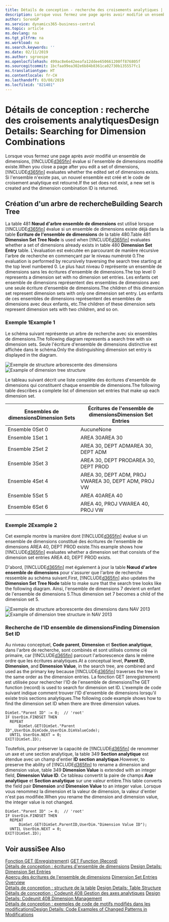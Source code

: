 ```yaml
---
title: Détails de conception - recherche des croisements analytiques | Microsoft Docs
description: Lorsque vous fermez une page après avoir modifié un ensemble de dimensions, Business Central évalue si l'ensemble de dimensions modifié existe. Si l'ensemble n'existe pas, un nouvel ensemble est créé et le code de croisement analytique est retourné.
author: SorenGP
ms.service: dynamics365-business-central
ms.topic: article
ms.devlang: na
ms.tgt_pltfrm: na
ms.workload: na
ms.search.keywords: ''
ms.date: 02/11/2019
ms.author: sgroespe
ms.openlocfilehash: 499ac8e6e42eeafa12ddee650661200ff876805f
ms.sourcegitcommit: 1bcfaa99ea302e6b84b8361ca02730b135557fc1
ms.translationtype: HT
ms.contentlocale: fr-CH
ms.lasthandoff: 03/08/2019
ms.locfileid: "821401"
---
```

# <a name="design-details-searching-for-dimension-combinations"></a><span data-ttu-id="cf8d6-104">Détails de conception : recherche des croisements analytiques</span><span class="sxs-lookup"><span data-stu-id="cf8d6-104">Design Details: Searching for Dimension Combinations</span></span>
<span data-ttu-id="cf8d6-105">Lorsque vous fermez une page après avoir modifié un ensemble de dimensions, [!INCLUDE[d365fin](includes/d365fin_md.md)] évalue si l'ensemble de dimensions modifié existe.</span><span class="sxs-lookup"><span data-stu-id="cf8d6-105">When you close a page after you edit a set of dimensions, [!INCLUDE[d365fin](includes/d365fin_md.md)] evaluates whether the edited set of dimensions exists.</span></span> <span data-ttu-id="cf8d6-106">Si l'ensemble n'existe pas, un nouvel ensemble est créé et le code de croisement analytique est retourné.</span><span class="sxs-lookup"><span data-stu-id="cf8d6-106">If the set does not exist, a new set is created and the dimension combination ID is returned.</span></span>  

## <a name="building-search-tree"></a><span data-ttu-id="cf8d6-107">Création d'un arbre de recherche</span><span class="sxs-lookup"><span data-stu-id="cf8d6-107">Building Search Tree</span></span>  
 <span data-ttu-id="cf8d6-108">La table 481 **Nœud d'arbre ensemble de dimensions** est utilisé lorsque [!INCLUDE[d365fin](includes/d365fin_md.md)] évalue si un ensemble de dimensions existe déjà dans la table **Écriture de l'ensemble de dimensions** de la table 480.</span><span class="sxs-lookup"><span data-stu-id="cf8d6-108">Table 481 **Dimension Set Tree Node** is used when [!INCLUDE[d365fin](includes/d365fin_md.md)] evaluates whether a set of dimensions already exists in table 480 **Dimension Set Entry** table.</span></span> <span data-ttu-id="cf8d6-109">L'évaluation est exécutée en parcourant de manière récursive l'arbre de recherche en commençant par le niveau numéroté 0.</span><span class="sxs-lookup"><span data-stu-id="cf8d6-109">The evaluation is performed by recursively traversing the search tree starting at the top level numbered 0.</span></span> <span data-ttu-id="cf8d6-110">Le plus haut niveau 0 représente un ensemble de dimensions sans les écritures d'ensemble de dimensions.</span><span class="sxs-lookup"><span data-stu-id="cf8d6-110">The top level 0 represents a dimension set with no dimension set entries.</span></span> <span data-ttu-id="cf8d6-111">Les enfants cet ensemble de dimensions représentent des ensembles de dimensions avec une seule écriture d'ensemble de dimensions.</span><span class="sxs-lookup"><span data-stu-id="cf8d6-111">The children of this dimension set represent dimension sets with only one dimension set entry.</span></span> <span data-ttu-id="cf8d6-112">Les enfants de ces ensembles de dimensions représentent des ensembles de dimensions avec deux enfants, etc.</span><span class="sxs-lookup"><span data-stu-id="cf8d6-112">The children of these dimension sets represent dimension sets with two children, and so on.</span></span>  

### <a name="example-1"></a><span data-ttu-id="cf8d6-113">Exemple 1</span><span class="sxs-lookup"><span data-stu-id="cf8d6-113">Example 1</span></span>  
 <span data-ttu-id="cf8d6-114">Le schéma suivant représente un arbre de recherche avec six ensembles de dimensions.</span><span class="sxs-lookup"><span data-stu-id="cf8d6-114">The following diagram represents a search tree with six dimension sets.</span></span> <span data-ttu-id="cf8d6-115">Seule l'écriture d'ensemble de dimensions distinctive est affichée dans le schéma.</span><span class="sxs-lookup"><span data-stu-id="cf8d6-115">Only the distinguishing dimension set entry is displayed in the diagram.</span></span>  

 <span data-ttu-id="cf8d6-116">![Exemple de structure arborescente des dimensions](media/nav2013_dimension_tree.png "Exemple de structure arborescente des dimensions")</span><span class="sxs-lookup"><span data-stu-id="cf8d6-116">![Example of dimension tree structure](media/nav2013_dimension_tree.png "Example of dimension tree structure")</span></span>  

 <span data-ttu-id="cf8d6-117">Le tableau suivant décrit une liste complète des écritures d'ensemble de dimensions qui constituent chaque ensemble de dimensions.</span><span class="sxs-lookup"><span data-stu-id="cf8d6-117">The following table describes a complete list of dimension set entries that make up each dimension set.</span></span>  

|<span data-ttu-id="cf8d6-118">Ensembles de dimensions</span><span class="sxs-lookup"><span data-stu-id="cf8d6-118">Dimension Sets</span></span>|<span data-ttu-id="cf8d6-119">Écritures de l'ensemble de dimensions</span><span class="sxs-lookup"><span data-stu-id="cf8d6-119">Dimension Set Entries</span></span>|  
|--------------------|---------------------------|  
|<span data-ttu-id="cf8d6-120">Ensemble 0</span><span class="sxs-lookup"><span data-stu-id="cf8d6-120">Set 0</span></span>|<span data-ttu-id="cf8d6-121">Aucune</span><span class="sxs-lookup"><span data-stu-id="cf8d6-121">None</span></span>|  
|<span data-ttu-id="cf8d6-122">Ensemble 1</span><span class="sxs-lookup"><span data-stu-id="cf8d6-122">Set 1</span></span>|<span data-ttu-id="cf8d6-123">AREA 30</span><span class="sxs-lookup"><span data-stu-id="cf8d6-123">AREA 30</span></span>|  
|<span data-ttu-id="cf8d6-124">Ensemble 2</span><span class="sxs-lookup"><span data-stu-id="cf8d6-124">Set 2</span></span>|<span data-ttu-id="cf8d6-125">AREA 30, DEPT ADM</span><span class="sxs-lookup"><span data-stu-id="cf8d6-125">AREA 30, DEPT ADM</span></span>|  
|<span data-ttu-id="cf8d6-126">Ensemble 3</span><span class="sxs-lookup"><span data-stu-id="cf8d6-126">Set 3</span></span>|<span data-ttu-id="cf8d6-127">AREA 30, DEPT PROD</span><span class="sxs-lookup"><span data-stu-id="cf8d6-127">AREA 30, DEPT PROD</span></span>|  
|<span data-ttu-id="cf8d6-128">Ensemble 4</span><span class="sxs-lookup"><span data-stu-id="cf8d6-128">Set 4</span></span>|<span data-ttu-id="cf8d6-129">AREA 30, DEPT ADM, PROJ VW</span><span class="sxs-lookup"><span data-stu-id="cf8d6-129">AREA 30, DEPT ADM, PROJ VW</span></span>|  
|<span data-ttu-id="cf8d6-130">Ensemble 5</span><span class="sxs-lookup"><span data-stu-id="cf8d6-130">Set 5</span></span>|<span data-ttu-id="cf8d6-131">AREA 40</span><span class="sxs-lookup"><span data-stu-id="cf8d6-131">AREA 40</span></span>|  
|<span data-ttu-id="cf8d6-132">Ensemble 6</span><span class="sxs-lookup"><span data-stu-id="cf8d6-132">Set 6</span></span>|<span data-ttu-id="cf8d6-133">AREA 40, PROJ VW</span><span class="sxs-lookup"><span data-stu-id="cf8d6-133">AREA 40, PROJ VW</span></span>|  

### <a name="example-2"></a><span data-ttu-id="cf8d6-134">Exemple 2</span><span class="sxs-lookup"><span data-stu-id="cf8d6-134">Example 2</span></span>  
 <span data-ttu-id="cf8d6-135">Cet exemple montre la manière dont [!INCLUDE[d365fin](includes/d365fin_md.md)] évalue si un ensemble de dimensions constitué des écritures de l'ensemble de dimensions AREA 40, DEPT PROD existe.</span><span class="sxs-lookup"><span data-stu-id="cf8d6-135">This example shows how [!INCLUDE[d365fin](includes/d365fin_md.md)] evaluates whether a dimension set that consists of the dimension set entries AREA 40, DEPT PROD exists.</span></span>  

 <span data-ttu-id="cf8d6-136">D'abord, [!INCLUDE[d365fin](includes/d365fin_md.md)] met également à jour la table **Nœud d'arbre ensemble de dimensions** pour s'assurer que l'arbre de recherche ressemble au schéma suivant.</span><span class="sxs-lookup"><span data-stu-id="cf8d6-136">First, [!INCLUDE[d365fin](includes/d365fin_md.md)] also updates the **Dimension Set Tree Node** table to make sure that the search tree looks like the following diagram.</span></span> <span data-ttu-id="cf8d6-137">Ainsi, l'ensemble de dimensions 7 devient un enfant de l'ensemble de dimensions 5.</span><span class="sxs-lookup"><span data-stu-id="cf8d6-137">Thus dimension set 7 becomes a child of the dimension set 5.</span></span>  

 <span data-ttu-id="cf8d6-138">![Exemple de structure arborescente des dimensions dans NAV 2013](media/nav2013_dimension_tree_example2.png "Exemple de structure arborescente des dimensions dans NAV 2013")</span><span class="sxs-lookup"><span data-stu-id="cf8d6-138">![Example of dimension tree structure in NAV 2013](media/nav2013_dimension_tree_example2.png "Example of dimension tree structure in NAV 2013")</span></span>  

### <a name="finding-dimension-set-id"></a><span data-ttu-id="cf8d6-139">Recherche de l'ID ensemble de dimensions</span><span class="sxs-lookup"><span data-stu-id="cf8d6-139">Finding Dimension Set ID</span></span>  
 <span data-ttu-id="cf8d6-140">Au niveau conceptuel, **Code parent**, **Dimension** et **Section analytique**, dans l'arbre de recherche, sont combinés et sont utilisés comme clé primaire, car [!INCLUDE[d365fin](includes/d365fin_md.md)] parcourt l'arborescence dans le même ordre que les écritures analytiques.</span><span class="sxs-lookup"><span data-stu-id="cf8d6-140">At a conceptual level, **Parent ID**, **Dimension**, and **Dimension Value**, in the search tree, are combined and used as the primary key because [!INCLUDE[d365fin](includes/d365fin_md.md)] traverses the tree in the same order as the dimension entries.</span></span> <span data-ttu-id="cf8d6-141">La fonction GET (enregistrement) est utilisée pour rechercher l'ID de l'ensemble de dimensions</span><span class="sxs-lookup"><span data-stu-id="cf8d6-141">The GET function (record) is used to search for dimension set ID.</span></span> <span data-ttu-id="cf8d6-142">L'exemple de code suivant indique comment trouver l'ID d'ensemble de dimensions lorsqu'il existe trois sections analytiques.</span><span class="sxs-lookup"><span data-stu-id="cf8d6-142">The following code example shows how to find the dimension set ID when there are three dimension values.</span></span>  

```  
DimSet."Parent ID" := 0;  // 'root'  
IF UserDim.FINDSET THEN  
  REPEAT  
      DimSet.GET(DimSet."Parent ID",UserDim.DimCode,UserDim.DimValueCode);  
  UNTIL UserDim.NEXT = 0;  
EXIT(DimSet.ID);  

```  

 <span data-ttu-id="cf8d6-143">Toutefois, pour préserver la capacité de [!INCLUDE[d365fin](includes/d365fin_md.md)] de renommer un axe et une section analytique, la table 349 **Section analytique** est étendue avec un champ d'entier **ID section analytique**.</span><span class="sxs-lookup"><span data-stu-id="cf8d6-143">However, to preserve the ability of [!INCLUDE[d365fin](includes/d365fin_md.md)] to rename a dimension and dimension value, table 349 **Dimension Value** is extended with an integer field, **Dimension Value ID**.</span></span> <span data-ttu-id="cf8d6-144">Ce tableau convertit la paire de champs **Axe analytique** et **Section analytique** sur une valeur entière.</span><span class="sxs-lookup"><span data-stu-id="cf8d6-144">This table converts the field pair **Dimension** and **Dimension Value** to an integer value.</span></span> <span data-ttu-id="cf8d6-145">Lorsque vous renommez la dimension et la valeur de dimension, la valeur d'entier n'est pas modifiée.</span><span class="sxs-lookup"><span data-stu-id="cf8d6-145">When you rename the dimension and dimension value, the integer value is not changed.</span></span>  

```  
DimSet."Parent ID" := 0;  // 'root'  
IF UserDim.FINDSET THEN  
  REPEAT  
      DimSet.GET(DimSet.ParentID,UserDim."Dimension Value ID");  
  UNTIL UserDim.NEXT = 0;  
EXIT(DimSet.ID);  

```  

## <a name="see-also"></a><span data-ttu-id="cf8d6-146">Voir aussi</span><span class="sxs-lookup"><span data-stu-id="cf8d6-146">See Also</span></span>  
 <span data-ttu-id="cf8d6-147">[Fonction GET (Enregistrement)](/dynamics-nav/GET-Function--Record-)  </span><span class="sxs-lookup"><span data-stu-id="cf8d6-147">[GET Function (Record)](/dynamics-nav/GET-Function--Record-)  </span></span>  
 <span data-ttu-id="cf8d6-148">[Détails de conception : écritures d'ensemble de dimensions](design-details-dimension-set-entries.md) </span><span class="sxs-lookup"><span data-stu-id="cf8d6-148">[Design Details: Dimension Set Entries](design-details-dimension-set-entries.md) </span></span>  
 <span data-ttu-id="cf8d6-149">[Aperçu des écritures de l'ensemble de dimensions](design-details-dimension-set-entries-overview.md) </span><span class="sxs-lookup"><span data-stu-id="cf8d6-149">[Dimension Set Entries Overview](design-details-dimension-set-entries-overview.md) </span></span>  
 <span data-ttu-id="cf8d6-150">[Détails de conception : structure de la table](design-details-table-structure.md) </span><span class="sxs-lookup"><span data-stu-id="cf8d6-150">[Design Details: Table Structure](design-details-table-structure.md) </span></span>  
 <span data-ttu-id="cf8d6-151">[Détails de conception : Codeunit 408 Gestion des axes analytiques](design-details-codeunit-408-dimension-management.md) </span><span class="sxs-lookup"><span data-stu-id="cf8d6-151">[Design Details: Codeunit 408 Dimension Management](design-details-codeunit-408-dimension-management.md) </span></span>  
 [<span data-ttu-id="cf8d6-152">Détails de conception : exemples de code de motifs modifiés dans les modifications</span><span class="sxs-lookup"><span data-stu-id="cf8d6-152">Design Details: Code Examples of Changed Patterns in Modifications</span></span>](design-details-code-examples-of-changed-patterns-in-modifications.md)
